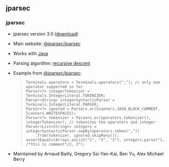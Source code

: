 ## jparsec ##

### jparsec ###

 *  jparsec version 3.0 ([download][])
 *  Main website: [@jparsec/jparsec][jparsec_jparsec]
 *  Works with [Java][]
 *  Parsing algorithm: [recursive descent][]
 *  Example from [@jparsec/jparsec][jparsec_jparsec 1]:
    
    > ``````````
    > Terminals operators = Terminals.operators(","); // only one operator supported so far
    > Parser<?> integerTokenizer = Terminals.IntegerLiteral.TOKENIZER;
    > Parser<String> integerSyntacticParser = Terminals.IntegerLiteral.PARSER;
    > Parser<?> ignored = Parsers.or(Scanners.JAVA_BLOCK_COMMENT, Scanners.WHITESPACES);
    > Parser<?> tokenizer = Parsers.or(operators.tokenizer(), integerTokenizer); // tokenizes the operators and integer
    > Parser<List<String>> integers = integerSyntacticParser.sepBy(operators.token(","))
    >     .from(tokenizer, ignored.skipMany());
    > assertEquals(Arrays.asList("1", "2", "3"), integers.parse("1, /*this is comment*/2, 3");
    > ``````````
 *  Maintained by Arnaud Bailly, Gregory Ssi-Yan-Kai, Ben Yu, Alex Michael Berry


[download]: https://github.com/jparsec/jparsec/archive/master.zip
[jparsec_jparsec]: https://github.com/jparsec/jparsec
[Java]: http://101companies.org/wiki/Language:Java
[recursive descent]: https://en.wikipedia.org/wiki/Recursive_descent_parser
[jparsec_jparsec 1]: https://github.com/jparsec/jparsec/wiki/Overview#step-1-terminals